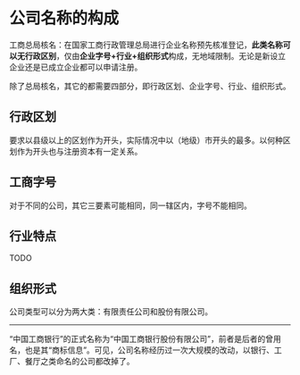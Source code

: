 # 公司名称的构成

工商总局核名：在国家工商行政管理总局进行企业名称预先核准登记，**此类名称可以无行政区别**，仅由**企业字号+行业+组织形式**构成，无地域限制。无论是新设立企业还是已成立企业都可以申请注册。

除了总局核名，其它的都需要四部分，即行政区划、企业字号、行业、组织形式。

## 行政区划

要求以县级以上的区划作为开头，实际情况中以（地级）市开头的最多。以何种区划作为开头也与注册资本有一定关系。

## 工商字号

对于不同的公司，其它三要素可能相同，同一辖区内，字号不能相同。

## 行业特点

TODO

## 组织形式

公司类型可以分为两大类：有限责任公司和股份有限公司。


---

“中国工商银行”的正式名称为“中国工商银行股份有限公司”，前者是后者的曾用名，也是其“商标信息”。可见，公司名称经历过一次大规模的改动，以银行、工厂、餐厅之类命名的公司都改掉了。




